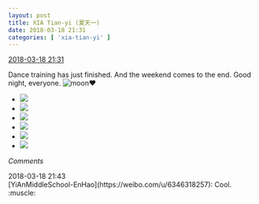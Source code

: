 ```yaml
---
layout: post
title: XIA Tian-yi (夏天一)
date: 2018-03-18 21:31
categories: [ 'xia-tian-yi' ]
---
```


<div class="weibo-info">
  <a href="https://weibo.com/6286030291/G7Zcccg1h">2018-03-18 21:31</a>
</div>

Dance training has just finished. And the weekend comes to the end. Good night, everyone. ![moon](https://img.t.sinajs.cn/t4/appstyle/expression/ext/normal/b9/moon.gif):heart:

<!-- more -->

<ul class="weibo-pic-list-2">
  <li class="weibo-pic">
    <a href="http://wx3.sinaimg.cn/mw690/006RpxDlgy1fphaltoa6dj30rv112qct.jpg"><img src="http://wx3.sinaimg.cn/thumb150/006RpxDlgy1fphaltoa6dj30rv112qct.jpg"/></a>
  </li>
  <li class="weibo-pic">
    <a href="http://wx4.sinaimg.cn/mw690/006RpxDlgy1fpham04s4ij31sg2dsb2b.jpg"><img src="http://wx4.sinaimg.cn/thumb150/006RpxDlgy1fpham04s4ij31sg2dsb2b.jpg"/></a>
  </li>
  <li class="weibo-pic">
    <a href="http://wx1.sinaimg.cn/mw690/006RpxDlgy1fphalrbxp3j31sg2dsb2b.jpg"><img src="http://wx1.sinaimg.cn/thumb150/006RpxDlgy1fphalrbxp3j31sg2dsb2b.jpg"/></a>
  </li>
  <li class="weibo-pic">
    <a href="http://wx2.sinaimg.cn/mw690/006RpxDlgy1fpham1wifmj30rv112dor.jpg"><img src="http://wx2.sinaimg.cn/thumb150/006RpxDlgy1fpham1wifmj30rv112dor.jpg"/></a>
  </li>
  <li class="weibo-pic">
    <a href="http://wx2.sinaimg.cn/mw690/006RpxDlgy1fphambue7jj33402c0kjn.jpg"><img src="http://wx2.sinaimg.cn/thumb150/006RpxDlgy1fphambue7jj33402c0kjn.jpg"/></a>
  </li>
  <li class="weibo-pic">
    <a href="http://wx4.sinaimg.cn/mw690/006RpxDlgy1fphame1sq1j30rv112ain.jpg"><img src="http://wx4.sinaimg.cn/thumb150/006RpxDlgy1fphame1sq1j30rv112ain.jpg"/></a>
  </li>
</ul>

*Comments*

<div class="weibo-info">2018-03-18 21:43</div>
[YiAnMiddleSchool-EnHao](https://weibo.com/u/6346318257): Cool. :muscle:

